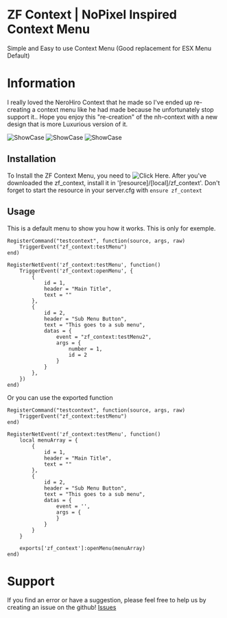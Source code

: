 # ZF Context | NoPixel Inspired Context Menu
Simple and Easy to use Context Menu (Good replacement for ESX Menu Default)


# Information
I really loved the NeroHiro Context that he made so I've ended up re-creating a context menu like he had made because he unfortunately stop support it..
Hope you enjoy this "re-creation" of the nh-context with a new design that is more Luxurious version of it.

![ShowCase](https://media.discordapp.net/attachments/888447971933425694/888914770584027166/unknown.png)
![ShowCase](https://media.discordapp.net/attachments/888447971933425694/888914871897444372/unknown.png?width=1202&height=676)
![ShowCase](https://media.discordapp.net/attachments/888447971933425694/888916293653233695/unknown.png)


## Installation
To Install the ZF Context Menu, you need to ![Click Here](https://github.com/zf-development/zf_context).
After you've downloaded the zf_context, install it in '[resource]/[local]/zf_context'.
Don't forget to start the resource in your server.cfg with `ensure zf_context`


## Usage
This is a default menu to show you how it works.
This is only for exemple.
```
RegisterCommand("testcontext", function(source, args, raw)
    TriggerEvent("zf_context:testMenu")
end)

RegisterNetEvent('zf_context:testMenu', function()
    TriggerEvent('zf_context:openMenu', {
        {
            id = 1,
            header = "Main Title",
            text = ""
        },
        {
            id = 2,
            header = "Sub Menu Button",
            text = "This goes to a sub menu",
            datas = {
                event = "zf_context:testMenu2",
                args = {
                    number = 1,
                    id = 2
                }
            }
        },
    })
end)
```
Or you can use the exported function
```
RegisterCommand("testcontext", function(source, args, raw)
    TriggerEvent("zf_context:testMenu")
end)

RegisterNetEvent('zf_context:testMenu', function()
    local menuArray = {
        {
            id = 1,
            header = "Main Title",
            text = ""
        },
        {
            id = 2,
            header = "Sub Menu Button",
            text = "This goes to a sub menu",
            datas = {
                event = '',
                args = {
                }
            }
        }
    }

    exports['zf_context']:openMenu(menuArray)
end)
```


# Support
If you find an error or have a suggestion, please feel free to help us by creating an issue on the github! [Issues](https://github.com/zf-development/zf_context/issues)